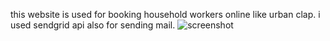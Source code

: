 this website is used for booking household workers online like urban clap.
i used sendgrid api also for sending mail.
![screenshot]()
